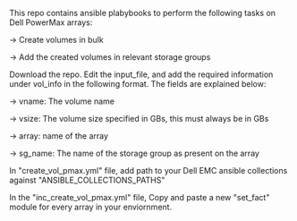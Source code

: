 This repo contains ansible plabybooks to perform the following tasks on Dell PowerMax arrays:

-> Create volumes in bulk

-> Add the created volumes in relevant storage groups

Download the repo. Edit the input_file, and add the required information under vol_info in the following format. The fields are explained below: 

-> vname: The volume name

-> vsize: The volume size specified in GBs, this must always be in GBs

-> array: name of the array

-> sg_name: The name of the storage group as present on the array

In "create_vol_pmax.yml" file, add path to your Dell EMC ansible collections against "ANSIBLE_COLLECTIONS_PATHS"

In the "inc_create_vol_pmax.yml" file, Copy and paste a new "set_fact" module for every array in your enviornment.
